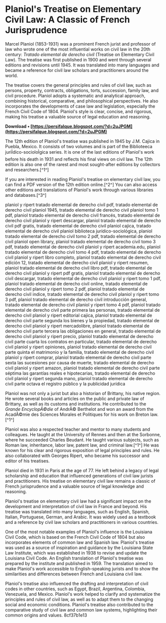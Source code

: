 # Planiol's Treatise on Elementary Civil Law: A Classic of French Jurisprudence
 
Marcel Planiol (1853-1931) was a prominent French jurist and professor of law who wrote one of the most influential works on civil law in the 20th century: *Tratado elemental de derecho civil* (Treatise on Elementary Civil Law). The treatise was first published in 1900 and went through several editions and revisions until 1945. It was translated into many languages and became a reference for civil law scholars and practitioners around the world.
 
The treatise covers the general principles and rules of civil law, such as persons, property, contracts, obligations, torts, succession, family law, and civil procedure. Planiol adopts a systematic and analytical approach, combining historical, comparative, and philosophical perspectives. He also incorporates the developments of case law and legislation, especially the French Civil Code of 1804. Planiol's style is clear, concise, and rigorous, making his treatise a valuable source of legal education and reasoning.
 
**Download • [https://persifalque.blogspot.com/?d=2uJPGM](https://persifalque.blogspot.com/?d=2uJPGM)**


 
The 12th edition of Planiol's treatise was published in 1945 by J.M. Cajica in Puebla, Mexico. It consists of two volumes and is part of the Biblioteeca juriÌdico-socioloÌgica series. It is one of the last editions of Planiol's work before his death in 1931 and reflects his final views on civil law. The 12th edition is also one of the rarest and most sought-after editions by collectors and researchers.[^1^]
 
If you are interested in reading Planiol's treatise on elementary civil law, you can find a PDF version of the 12th edition online.[^2^] You can also access other editions and translations of Planiol's work through various libraries and databases.[^3^]
 
planiol y ripert tratado elemental de derecho civil pdf,  tratado elemental de derecho civil planiol 1945,  tratado elemental de derecho civil planiol tomo 1 pdf,  planiol tratado elemental de derecho civil francés,  tratado elemental de derecho civil planiol y ripert descargar,  planiol tratado elemental de derecho civil pdf gratis,  tratado elemental de derecho civil planiol cajica,  tratado elemental de derecho civil planiol biblioteca jurídico-sociológica,  planiol tratado elemental de derecho civil tomo 2 pdf,  tratado elemental de derecho civil planiol open library,  planiol tratado elemental de derecho civil tomo 3 pdf,  tratado elemental de derecho civil planiol y ripert academia.edu,  planiol tratado elemental de derecho civil tomo 4 pdf,  tratado elemental de derecho civil planiol y ripert libro completo,  planiol tratado elemental de derecho civil edición 12,  tratado elemental de derecho civil planiol y ripert resumen,  planiol tratado elemental de derecho civil libro pdf,  tratado elemental de derecho civil planiol y ripert pdf gratis,  planiol tratado elemental de derecho civil descargar,  tratado elemental de derecho civil planiol y ripert tomo 1 pdf,  planiol tratado elemental de derecho civil online,  tratado elemental de derecho civil planiol y ripert tomo 2 pdf,  planiol tratado elemental de derecho civil indice,  tratado elemental de derecho civil planiol y ripert tomo 3 pdf,  planiol tratado elemental de derecho civil introducción general,  tratado elemental de derecho civil planiol y ripert tomo 4 pdf,  planiol tratado elemental de derecho civil parte primera las personas,  tratado elemental de derecho civil planiol y ripert editorial cajica,  planiol tratado elemental de derecho civil parte segunda los bienes y la propiedad,  tratado elemental de derecho civil planiol y ripert mercadolibre,  planiol tratado elemental de derecho civil parte tercera las obligaciones en general,  tratado elemental de derecho civil planiol y ripert precio,  planiol tratado elemental de derecho civil parte cuarta los contratos en particular,  tratado elemental de derecho civil planiol y ripert opiniones,  planiol tratado elemental de derecho civil parte quinta el matrimonio y la familia,  tratado elemental de derecho civil planiol y ripert comprar,  planiol tratado elemental de derecho civil parte sexta las sucesiones por causa de muerte,  tratado elemental de derecho civil planiol y ripert amazon,  planiol tratado elemental de derecho civil parte séptima las garantías reales e hipotecarias,  tratado elemental de derecho civil planiol y ripert segunda mano,  planiol tratado elemental de derecho civil parte octava el registro público y la publicidad jurídica
  
Planiol was not only a jurist but also a historian of Brittany, his native region. He wrote several books and articles on the public and private law of Brittany, as well as its customs and institutions. He contributed to the *Grande EncyclopÃ©die* of AndrÃ© Berthelot and won an award from the AcadÃ©mie des Sciences Morales et Politiques for his work on Breton law.[^1^]
 
Planiol was also a respected teacher and mentor to many students and colleagues. He taught at the University of Rennes and then at the Sorbonne, where he succeeded Charles Beudant. He taught various subjects, such as Roman law, inheritance, labor law, patent law, and criminal law.[^1^] He was known for his clear and rigorous exposition of legal principles and rules. He also collaborated with Georges Ripert, who became his successor and editor of his treatises.
 
Planiol died in 1931 in Paris at the age of 77. He left behind a legacy of legal scholarship and education that influenced generations of civil law jurists and practitioners. His treatise on elementary civil law remains a classic of French jurisprudence and a valuable source of legal knowledge and reasoning.
  
Planiol's treatise on elementary civil law had a significant impact on the development and interpretation of civil law in France and beyond. His treatise was translated into many languages, such as English, Spanish, Italian, Portuguese, German, and Arabic. It was widely used as a textbook and a reference by civil law scholars and practitioners in various countries.
 
One of the most notable examples of Planiol's influence is the Louisiana Civil Code, which is based on the French Civil Code of 1804 but also incorporates elements of common law and Spanish law. Planiol's treatise was used as a source of inspiration and guidance by the Louisiana State Law Institute, which was established in 1938 to revise and update the Louisiana Civil Code. An English translation of Planiol's treatise was prepared by the institute and published in 1959. The translation aimed to make Planiol's work accessible to English-speaking jurists and to show the similarities and differences between French and Louisiana civil law.
 
Planiol's treatise also influenced the drafting and interpretation of civil codes in other countries, such as Egypt, Brazil, Argentina, Colombia, Venezuela, and Mexico. Planiol's work helped to clarify and systematize the principles and rules of civil law, as well as to adapt them to the changing social and economic conditions. Planiol's treatise also contributed to the comparative study of civil law and common law systems, highlighting their common origins and values.
 8cf37b1e13
 
